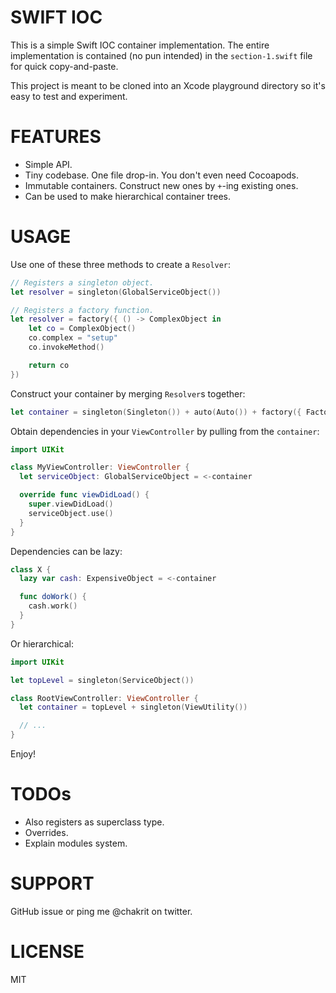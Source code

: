 # SWIFT IOC

This is a simple Swift IOC container implementation. The entire implementation is
contained (no pun intended) in the `section-1.swift` file for quick copy-and-paste.

This project is meant to be cloned into an Xcode playground directory so it's easy to test
and experiment.

# FEATURES

* Simple API.
* Tiny codebase. One file drop-in. You don't even need Cocoapods.
* Immutable containers. Construct new ones by `+`-ing existing ones.
* Can be used to make hierarchical container trees.

# USAGE

Use one of these three methods to create a `Resolver`:

```swift
// Registers a singleton object.
let resolver = singleton(GlobalServiceObject())

// Registers a factory function.
let resolver = factory({ () -> ComplexObject in
    let co = ComplexObject()
    co.complex = "setup"
    co.invokeMethod()

    return co
})
```

Construct your container by merging `Resolver`s together:

```swift
let container = singleton(Singleton()) + auto(Auto()) + factory({ Factory() })
```

Obtain dependencies in your `ViewController` by pulling from the `container`:

```swift
import UIKit

class MyViewController: ViewController {
  let serviceObject: GlobalServiceObject = <-container

  override func viewDidLoad() {
    super.viewDidLoad()
    serviceObject.use()
  }
}
```

Dependencies can be lazy:

```swift
class X {
  lazy var cash: ExpensiveObject = <-container

  func doWork() {
    cash.work()
  }
}
```

Or hierarchical:

```swift
import UIKit

let topLevel = singleton(ServiceObject())

class RootViewController: ViewController {
  let container = topLevel + singleton(ViewUtility())

  // ...
}
```

Enjoy!

# TODOs

* Also registers as superclass type.
* Overrides.
* Explain modules system.

# SUPPORT

GitHub issue or ping me @chakrit on twitter.

# LICENSE

MIT

